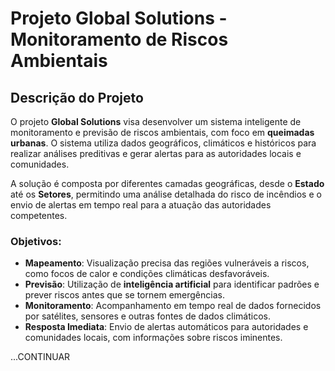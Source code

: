 # Projeto Global Solutions - Monitoramento de Riscos Ambientais

## Descrição do Projeto

O projeto **Global Solutions** visa desenvolver um sistema inteligente de monitoramento e previsão de riscos ambientais, com foco em **queimadas urbanas**. O sistema utiliza dados geográficos, climáticos e históricos para realizar análises preditivas e gerar alertas para as autoridades locais e comunidades.

A solução é composta por diferentes camadas geográficas, desde o **Estado** até os **Setores**, permitindo uma análise detalhada do risco de incêndios e o envio de alertas em tempo real para a atuação das autoridades competentes.

### Objetivos:
- **Mapeamento**: Visualização precisa das regiões vulneráveis a riscos, como focos de calor e condições climáticas desfavoráveis.
- **Previsão**: Utilização de **inteligência artificial** para identificar padrões e prever riscos antes que se tornem emergências.
- **Monitoramento**: Acompanhamento em tempo real de dados fornecidos por satélites, sensores e outras fontes de dados climáticos.
- **Resposta Imediata**: Envio de alertas automáticos para autoridades e comunidades locais, com informações sobre riscos iminentes.

...CONTINUAR
